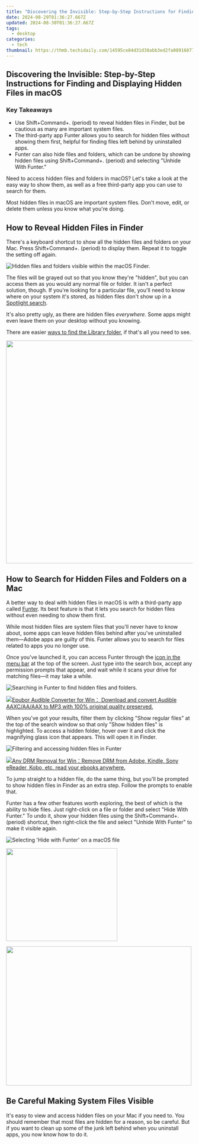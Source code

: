```yaml
---
title: "Discovering the Invisible: Step-by-Step Instructions for Finding and Displaying Hidden Files in macOS"
date: 2024-08-29T01:36:27.667Z
updated: 2024-08-30T01:36:27.667Z
tags:
  - desktop
categories:
  - tech
thumbnail: https://thmb.techidaily.com/14595ce84d31d38abb3ed2fa0891687712e003ea9a69810e6bfa5725263bbf33.jpg
---
```


## Discovering the Invisible: Step-by-Step Instructions for Finding and Displaying Hidden Files in macOS

### Key Takeaways

* Use Shift+Command+. (period) to reveal hidden files in Finder, but be cautious as many are important system files.
* The third-party app Funter allows you to search for hidden files without showing them first, helpful for finding files left behind by uninstalled apps.
* Funter can also hide files and folders, which can be undone by showing hidden files using Shift+Command+. (period) and selecting "Unhide With Funter."

 Need to access hidden files and folders in macOS? Let's take a look at the easy way to show them, as well as a free third-party app you can use to search for them.

 Most hidden files in macOS are important system files. Don't move, edit, or delete them unless you know what you're doing.

##  How to Reveal Hidden Files in Finder

 There's a keyboard shortcut to show all the hidden files and folders on your Mac. Press Shift+Command+. (period) to display them. Repeat it to toggle the setting off again.

![Hidden files and folders visible within the macOS Finder.](https://static1.howtogeekimages.com/wordpress/wp-content/uploads/2023/12/show-hidden-files-in-macos-using-a-keyboard-shortcut.png) 

 The files will be grayed out so that you know they're "hidden", but you can access them as you would any normal file or folder. It isn't a perfect solution, though. If you're looking for a particular file, you'll need to know where on your system it's stored, as hidden files don't show up in a [Spotlight search](https://screen-capture.techidaily.com/updated-shadowed-swords-and-honored-combatants-must-try-titles-inspired-by-ghost-of-tsushi/).

 It's also pretty ugly, as there are hidden files _everywhere_. Some apps might even leave them on your desktop without you knowing.

 There are easier [ways to find the Library folder](https://techidaily.com/how-to-reset-itel-p55-without-the-home-button-drfone-by-drfone-reset-android-reset-android/), if that's all you need to see.

<!-- affiliate ads begin -->
<a href="https://appsumo.8odi.net/c/5597632/2087394/7443" target="_top" id="2087394"><img src="//a.impactradius-go.com/display-ad/7443-2087394" border="0" alt="" width="1200" height="600"/></a><img height="0" width="0" src="https://appsumo.8odi.net/i/5597632/2087394/7443" style="position:absolute;visibility:hidden;" border="0" />
<!-- affiliate ads end -->
##  How to Search for Hidden Files and Folders on a Mac

 A better way to deal with hidden files in macOS is with a third-party app called [Funter](https://nektony.com/funter). Its best feature is that it lets you search for hidden files without even needing to show them first.

 While most hidden files are system files that you'll never have to know about, some apps can leave hidden files behind after you've uninstalled them—Adobe apps are guilty of this. Funter allows you to search for files related to apps you no longer use.

 Once you've launched it, you can access Funter through the [icon in the menu bar](https://data-safeguard.techidaily.com/enhanced-website-tracking-with-cookiebot-technology/) at the top of the screen. Just type into the search box, accept any permission prompts that appear, and wait while it scans your drive for matching files—it may take a while.

![Searching in Funter to find hidden files and folders.](https://static1.howtogeekimages.com/wordpress/wp-content/uploads/2023/12/search-in-funter-to-find-hidden-files-and-folders.png) 

<!-- affiliate ads begin -->
<a href="https://secure.2checkout.com/order/checkout.php?PRODS=4708689&QTY=1&AFFILIATE=108875&CART=1"><img src="https://www.epubor.com/images/uppic/audible-converter-interface.png" border="0">Epubor Audible Converter for Win： Download and convert Audible AAXC/AA/AAX to MP3 with 100% original quality preserved.</a>
<!-- affiliate ads end -->
 When you've got your results, filter them by clicking "Show regular files" at the top of the search window so that only "Show hidden files" is highlighted. To access a hidden folder, hover over it and click the magnifying glass icon that appears. This will open it in Finder.

![Filtering and accessing hidden files in Funter](https://static1.howtogeekimages.com/wordpress/wp-content/uploads/2023/12/show-hidden-files-and-reveal-them-in-finder-in-funter-on-macos.png) 

<!-- affiliate ads begin -->
<a href="https://secure.2checkout.com/order/checkout.php?PRODS=4600113&QTY=1&AFFILIATE=108875&CART=1"><img src="https://www.epubor.com/images/drm-removal-feature2.png" border="0">Any DRM Removal for Win：Remove DRM from Adobe, Kindle, Sony eReader, Kobo, etc, read your ebooks anywhere.</a>
<!-- affiliate ads end -->
 To jump straight to a hidden file, do the same thing, but you'll be prompted to show hidden files in Finder as an extra step. Follow the prompts to enable that.

 Funter has a few other features worth exploring, the best of which is the ability to hide files. Just right-click on a file or folder and select "Hide With Funter." To undo it, show your hidden files using the Shift+Command+. (period) shortcut, then right-click the file and select "Unhide With Funter" to make it visible again.

![Selecting 'Hide with Funter' on a macOS file](https://static1.howtogeekimages.com/wordpress/wp-content/uploads/2023/12/hide-files-with-funter.png) 

<!-- affiliate ads begin -->
<a href="https://caperobbin.sjv.io/c/5597632/2006123/18460" target="_top" id="2006123"><img src="//a.impactradius-go.com/display-ad/18460-2006123" border="0" alt="" width="300" height="250"/></a><img height="0" width="0" src="https://imp.pxf.io/i/5597632/2006123/18460" style="position:absolute;visibility:hidden;" border="0" />
<!-- affiliate ads end -->
<!-- affiliate ads begin -->
<a href="https://electronicx.pxf.io/c/5597632/1872456/14483" target="_top" id="1872456"><img src="//a.impactradius-go.com/display-ad/14483-1872456" border="0" alt="" width="500" height="375"/></a><img height="0" width="0" src="https://imp.pxf.io/i/5597632/1872456/14483" style="position:absolute;visibility:hidden;" border="0" />
<!-- affiliate ads end -->
##  Be Careful Making System Files Visible

 It's easy to view and access hidden files on your Mac if you need to. You should remember that most files are hidden for a reason, so be careful. But if you want to clean up some of the junk left behind when you uninstall apps, you now know how to do it.

<ins class="adsbygoogle"
     style="display:block"
     data-ad-format="autorelaxed"
     data-ad-client="ca-pub-7571918770474297"
     data-ad-slot="1223367746"></ins>



<ins class="adsbygoogle"
     style="display:block"
     data-ad-client="ca-pub-7571918770474297"
     data-ad-slot="8358498916"
     data-ad-format="auto"
     data-full-width-responsive="true"></ins>


